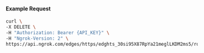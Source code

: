 <!-- Code generated for API Clients. DO NOT EDIT. -->

#### Example Request

```bash
curl \
-X DELETE \
-H "Authorization: Bearer {API_KEY}" \
-H "Ngrok-Version: 2" \
https://api.ngrok.com/edges/https/edghts_30si95X87RpYa21meglLKDM2ms5/routes/edghtsrt_30si970bQRF7APfGWiNswEA7N9G/compression
```
